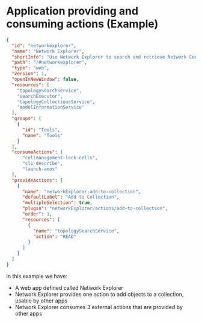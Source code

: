 <head><title>Application providing and consuming actions (Example)</title></head>

# Application providing and consuming actions (Example)

```json
{
  "id": "networkexplorer",
  "name": "Network Explorer",
  "shortInfo": "Use Network Explorer to search and retrieve Network Configuration Data.",
  "path": "/#networkexplorer",
  "type": "web",
  "version": 1,
  "openInNewWindow": false,
  "resources": [
    "topologySearchService",
    "searchExecutor",
    "topologyCollectionsService",
    "modelInformationService"
  ],
  "groups": [
    {
      "id": "Tools",
      "name": "Tools"
    }
  ],
  "consumeActions": [
      "cellmanagement-lock-cells",
      "cli-describe",
      "launch-amos"
  ],
  "provideActions": [
    {
      "name": "networkExplorer-add-to-collection",
      "defaultLabel": "Add to Collection",
      "multipleSelection": true,
      "plugin": "networkExplorer/actions/add-to-collection",
      "order": 1,
      "resources": [
        {
          "name": "topologySearchService",
          "action": "READ"
        }
      ] 
    }
  ]
}
```

In this example we have:
 * A web app defined called Network Explorer
 * Network Explorer provides one action to add objects to a collection, usable by other apps
 * Network Explorer consumes 3 external actions that are provided by other apps